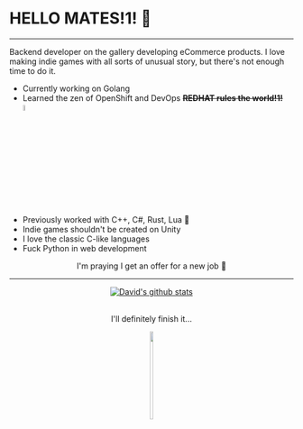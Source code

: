 # HELLO MATES!1! 👋

---

Backend developer on the gallery developing eCommerce products. I love making indie games with all sorts of unusual story, but there's not enough time to do it.

- Currently working on Golang
- Learned the zen of OpenShift and DevOps ~~**REDHAT rules the world!1!**~~ <img height="5%" width="5%" src="https://dwglogo.com/wp-content/uploads/2015/12/Red_Hat_logo_icon_2019.png">
- Previously worked with C++, C#, Rust, Lua 🥴
- Indie games shouldn't be created on Unity
- I love the classic C-like languages
- Fuck Python in web development 

<p align="center">
    I'm praying I get an offer for a new job 🙏
</p>

---

<body>
    <p align="center">
        <a href="https://github.com/id3adl0rd/"><img align="center" src="https://github-readme-stats.vercel.app/api?username=id3adl0rd&show_icons=true&include_all_commits=true&theme=darcula&hide_border=true&bg_color=00000000" alt="David's github stats" /></a>
        <br>
        <br>
    </p>
    <p align="center">
        I'll definitely finish it...
    </p>
    <p align="center">
        <img height="20%" width="10%" src="https://cdn.discordapp.com/attachments/1004130187161645166/1254531602726522880/bar_down.gif?ex=66e7ea5a&is=66e698da&hm=1c05d37252435d4f0434e31eb664ad571ce03873fbbe3aeee8d9a5884a1fff5c&">
    </p>
</body>